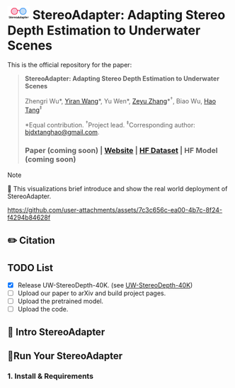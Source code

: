 # <img src="./assets/stereoadapter_logo.png" alt="logo" width="50"/> StereoAdapter: Adapting Stereo Depth Estimation to Underwater Scenes

This is the official repository for the paper:
> **StereoAdapter: Adapting Stereo Depth Estimation to Underwater Scenes**
>
> Zhengri Wu\*, [Yiran Wang](https://github.com/u7079256)\*, Yu Wen\*, [Zeyu Zhang](https://steve-zeyu-zhang.github.io/)\*<sup>†</sup>, Biao Wu, [Hao Tang](https://ha0tang.github.io/)<sup>‡</sup>  
>
> *Equal contribution. <sup>†</sup>Project lead. <sup>‡</sup>Corresponding author: bjdxtanghao@gmail.com.
>
> ### Paper (coming soon) | [Website](https://aigeeksgroup.github.io/StereoAdapter/) | [HF Dataset](https://huggingface.co/yiranranranra/my_dataset/blob/main/squid.zip) | HF Model (coming soon)

> [!NOTE]
> 💪 This visualizations brief introduce and show the real world deployment of StereoAdapter.


https://github.com/user-attachments/assets/7c3c656c-ea00-4b7c-8f24-f4294b84628f

## ✏️ Citation

## TODO List


- [x] Release UW-StereoDepth-40K. (see [UW-StereoDepth-40K](https://huggingface.co/yiranranranra/my_dataset/blob/main/squid.zip))
- [ ] Upload our paper to arXiv and build project pages.
- [ ] Upload the pretrained model.
- [ ] Upload the code.

## 🏃 Intro StereoAdapter



## 🔧Run Your StereoAdapter


### 1. Install & Requirements

```bash

```
